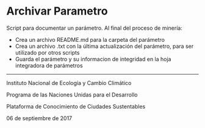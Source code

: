 # Archivar Parametro

Script para documentar un parámetro. Al final del proceso de minería:

* Crea un archivo README.md para la carpeta del parámetro
* Crea un archivo .txt con la última actualización del parámetro, para ser utilizado por otros scripts
* Guarda el parámetro y su informacion de integridad en la hoja integradora de parámetros

----------

Instituto Nacional de Ecología y Cambio Climático

Programa de las Naciones Unidas para el Desarrollo

Plataforma de Conocimiento de Ciudades Sustentables

06 de septiembre de 2017

